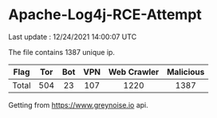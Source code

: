 
# Apache-Log4j-RCE-Attempt

Last update : 12/24/2021 14:00:07 UTC

The file contains 1387 unique ip.

| Flag | Tor | Bot | VPN | Web Crawler | Malicious |
| :-:  | :-: | :-: | :-: | :-:         | :-:       |
| Total| 504  | 23  | 107  | 1220          | 1387        |

Getting from https://www.greynoise.io api.